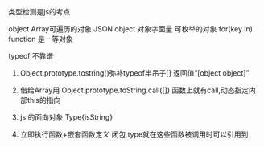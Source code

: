 类型检测是js的考点

<!-- new Array() [] -->
object 
Array可遍历的对象
JSON object 对象字面量 可枚举的对象  for(key in)
function 是一等对象

typeof 不靠谱

1. Object.prototype.tostring()弥补typeof半吊子[]
返回值“[object object]”
2. 借给Array用 Object.prototype.toString.call([])
函数上就有call,动态指定内部this的指向

3. js 的面向对象
Type{isString}
4. 立即执行函数+嵌套函数定义 闭包 type就在这些函数被调用时可以引用到